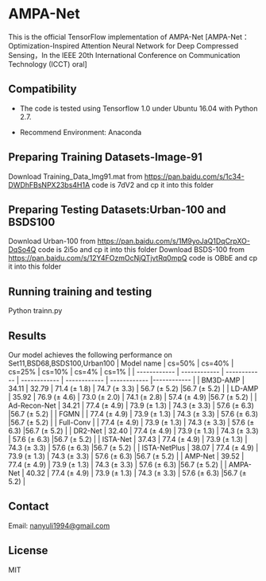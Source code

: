 # AMPA-Net
This is the official TensorFlow implementation of AMPA-Net
[AMPA-Net：Optimization-Inspired Attention Neural Network for Deep Compressed Sensing，In the IEEE 20th International Conference on Communication Technology (ICCT) oral]
## Compatibility
* The code is tested using Tensorflow 1.0 under Ubuntu 16.04 with Python 2.7.

* Recommend Environment: Anaconda

## Preparing Training Datasets-Image-91
   Download  Training_Data_Img91.mat from https://pan.baidu.com/s/1c34-DWDhFBsNPX23bs4H1A code is 7dV2 and cp it into this folder
## Preparing Testing Datasets:Urban-100 and BSDS100
   Download  Urban-100 from https://pan.baidu.com/s/1M9yoJaQ1DqCrpXO-DqSo4Q code is 2i5o and cp it into this folder
   Download  BSDS-100 from https://pan.baidu.com/s/12Y4FOzmOcNjQTjvtRq0mpQ code is OBbE and cp it into this folder
## Running training and testing
   Python trainn.py 

## Results

Our model achieves the following performance on Set11,BSD68,BSDS100,Urban100
|  Model name  |     cs=50%   |    cs=40%    |    cs=25%    |   cs=10%     |     cs=4%    |    cs=1%    |
| ------------ | ------------ | ------------ | ------------ | ------------ | ------------ |------------ |
|   BM3D-AMP   |     34.11    |     32.79    | 71.4 (± 1.8) | 74.7 (± 3.3) | 56.7 (± 5.2) |56.7 (± 5.2) |
|   LD-AMP     |     35.92    | 76.9 (± 4.6) | 73.0 (± 2.0) | 74.1 (± 2.8) | 57.4 (± 4.9) |56.7 (± 5.2) |
| Ad-Recon-Net |     34.21    | 77.4 (± 4.9) | 73.9 (± 1.3) | 74.3 (± 3.3) | 57.6 (± 6.3) |56.7 (± 5.2) |
|    FGMN      |              | 77.4 (± 4.9) | 73.9 (± 1.3) | 74.3 (± 3.3) | 57.6 (± 6.3) |56.7 (± 5.2) |
|   Full-Conv  |              | 77.4 (± 4.9) | 73.9 (± 1.3) | 74.3 (± 3.3) | 57.6 (± 6.3) |56.7 (± 5.2) |
|    DR2-Net   |     32.40    | 77.4 (± 4.9) | 73.9 (± 1.3) | 74.3 (± 3.3) | 57.6 (± 6.3) |56.7 (± 5.2) |
|   ISTA-Net   |     37.43    | 77.4 (± 4.9) | 73.9 (± 1.3) | 74.3 (± 3.3) | 57.6 (± 6.3) |56.7 (± 5.2) |
| ISTA-NetPlus |     38.07    | 77.4 (± 4.9) | 73.9 (± 1.3) | 74.3 (± 3.3) | 57.6 (± 6.3) |56.7 (± 5.2) |
|   AMP-Net    |     39.52    | 77.4 (± 4.9) | 73.9 (± 1.3) | 74.3 (± 3.3) | 57.6 (± 6.3) |56.7 (± 5.2) |
|   AMPA-Net   |     40.32    | 77.4 (± 4.9) | 73.9 (± 1.3) | 74.3 (± 3.3) | 57.6 (± 6.3) |56.7 (± 5.2) |


## Contact
Email: nanyuli1994@gmail.com


## License
MIT
